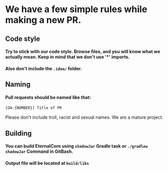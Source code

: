 # We have a few simple rules while making a new PR.

## Code style

#### Try to stick with our code style. Browse files, and you will know what we actually mean. Keep in mind that we don't use '*' imports.

#### Also don't include the `.idea/` folder.

## Naming

#### Pull requests should be named like that:

`[GH-{NUMBER}] Title of PR`

Please don't include troll, racist and sexual names. We are a mature project.

## Building

#### You can build EternalCore using `shadowJar` Gradle task or `./gradlew shadowJar` Command in GitBash.

#### Output file will be located at `build/libs`

